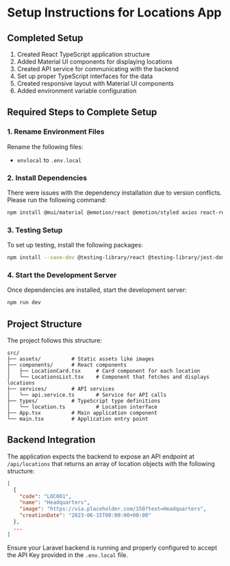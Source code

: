 # Setup Instructions for Locations App

## Completed Setup
1. Created React TypeScript application structure
2. Added Material UI components for displaying locations
3. Created API service for communicating with the backend
4. Set up proper TypeScript interfaces for the data
5. Created responsive layout with Material UI components
6. Added environment variable configuration

## Required Steps to Complete Setup

### 1. Rename Environment Files
Rename the following files:
- `envlocal` to `.env.local`

### 2. Install Dependencies
There were issues with the dependency installation due to version conflicts. Please run the following command:

```bash
npm install @mui/material @emotion/react @emotion/styled axios react-router-dom --legacy-peer-deps
```

### 3. Testing Setup
To set up testing, install the following packages:

```bash
npm install --save-dev @testing-library/react @testing-library/jest-dom @testing-library/user-event jest jest-environment-jsdom ts-jest @types/jest
```

### 4. Start the Development Server
Once dependencies are installed, start the development server:

```bash
npm run dev
```

## Project Structure
The project follows this structure:
```
src/
├── assets/          # Static assets like images
├── components/      # React components
│   ├── LocationCard.tsx     # Card component for each location
│   └── LocationsList.tsx    # Component that fetches and displays locations
├── services/        # API services
│   └── api.service.ts       # Service for API calls
├── types/           # TypeScript type definitions
│   └── location.ts          # Location interface
├── App.tsx          # Main application component
└── main.tsx         # Application entry point
```

## Backend Integration
The application expects the backend to expose an API endpoint at `/api/locations` that returns an array of location objects with the following structure:

```json
[
  {
    "code": "LOC001",
    "name": "Headquarters",
    "image": "https://via.placeholder.com/150?text=Headquarters",
    "creationDate": "2023-06-15T00:00:00+00:00"
  },
  ...
]
```

Ensure your Laravel backend is running and properly configured to accept the API Key provided in the `.env.local` file. 